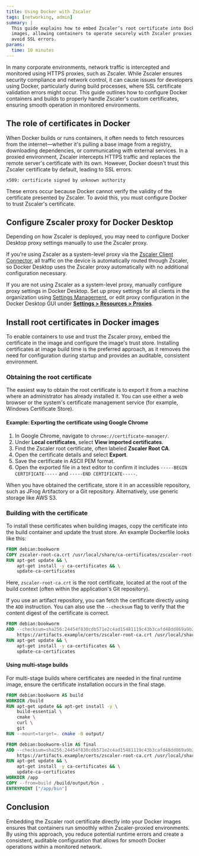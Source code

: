 ```yaml
---
title: Using Docker with Zscaler
tags: [networking, admin]
summary: |
  This guide explains how to embed Zscaler’s root certificate into Docker
  images, allowing containers to operate securely with Zscaler proxies and
  avoid SSL errors.
params:
  time: 10 minutes
---
```


In many corporate environments, network traffic is intercepted and monitored
using HTTPS proxies, such as Zscaler. While Zscaler ensures security compliance
and network control, it can cause issues for developers using Docker,
particularly during build processes, where SSL certificate validation errors
might occur. This guide outlines how to configure Docker containers and builds
to properly handle Zscaler's custom certificates, ensuring smooth operation in
monitored environments.

## The role of certificates in Docker

When Docker builds or runs containers, it often needs to fetch resources from
the internet—whether it's pulling a base image from a registry, downloading
dependencies, or communicating with external services. In a proxied
environment, Zscaler intercepts HTTPS traffic and replaces the remote server's
certificate with its own. However, Docker doesn't trust this Zscaler
certificate by default, leading to SSL errors.

```plaintext
x509: certificate signed by unknown authority
```

These errors occur because Docker cannot verify the validity of the certificate
presented by Zscaler. To avoid this, you must configure Docker to trust
Zscaler's certificate.

## Configure Zscaler proxy for Docker Desktop

Depending on how Zscaler is deployed, you may need to configure Docker Desktop
proxy settings manually to use the Zscaler proxy.

If you're using Zscaler as a system-level proxy via the [Zscaler Client Connector](https://help.zscaler.com/zscaler-client-connector/what-is-zscaler-client-connector),
all traffic on the device is automatically routed through Zscaler, so Docker
Desktop uses the Zscaler proxy automatically with no additional configuration
necessary.

If you are not using Zscaler as a system-level proxy, manually configure proxy
settings in Docker Desktop. Set up proxy settings for all clients in the
organization using [Settings Management](/manuals/security/for-admins/hardened-desktop/settings-management/_index.md),
or edit proxy configuration in the Docker Desktop GUI under [**Settings > Resources > Proxies**](/manuals/desktop/settings-and-maintenance/settings.md#proxies).

## Install root certificates in Docker images

To enable containers to use and trust the Zscaler proxy, embed the certificate
in the image and configure the image's trust store. Installing certificates at
image build time is the preferred approach, as it removes the need for
configuration during startup and provides an auditable, consistent environment.

### Obtaining the root certificate

The easiest way to obtain the root certificate is to export it from a machine
where an administrator has already installed it. You can use either a web
browser or the system's certificate management service (for example, Windows
Certificate Store).

#### Example: Exporting the certificate using Google Chrome

1. In Google Chrome, navigate to `chrome://certificate-manager/`.
2. Under **Local certificates**, select **View imported certificates**.
3. Find the Zscaler root certificate, often labeled **Zscaler Root CA**.
4. Open the certificate details and select **Export**.
5. Save the certificate in ASCII PEM format.
6. Open the exported file in a text editor to confirm it includes `-----BEGIN CERTIFICATE-----` and `-----END CERTIFICATE-----`.

When you have obtained the certificate, store it in an accessible repository,
such as JFrog Artifactory or a Git repository. Alternatively, use generic
storage like AWS S3.

### Building with the certificate

To install these certificates when building images, copy the certificate into
the build container and update the trust store. An example Dockerfile looks
like this:

```dockerfile
FROM debian:bookworm
COPY zscaler-root-ca.crt /usr/local/share/ca-certificates/zscaler-root-ca.crt
RUN apt-get update && \
    apt-get install -y ca-certificates && \
    update-ca-certificates
```

Here, `zscaler-root-ca.crt` is the root certificate, located at the root of the
build context (often within the application's Git repository).

If you use an artifact repository, you can fetch the certificate directly using
the `ADD` instruction. You can also use the `--checksum` flag to verify that
the content digest of the certificate is correct.

```dockerfile
FROM debian:bookworm
ADD --checksum=sha256:24454f830cdb571e2c4ad15481119c43b3cafd48dd869a9b2945d1036d1dc68d \
    https://artifacts.example/certs/zscaler-root-ca.crt /usr/local/share/ca-certificates/zscaler-root-ca.crt
RUN apt-get update && \
    apt-get install -y ca-certificates && \
    update-ca-certificates
```

#### Using multi-stage builds

For multi-stage builds where certificates are needed in the final runtime
image, ensure the certificate installation occurs in the final stage.

```dockerfile
FROM debian:bookworm AS build
WORKDIR /build
RUN apt-get update && apt-get install -y \
    build-essential \
    cmake \
    curl \
    git
RUN --mount=target=. cmake -B output/

FROM debian:bookworm-slim AS final
ADD --checksum=sha256:24454f830cdb571e2c4ad15481119c43b3cafd48dd869a9b2945d1036d1dc68d \
    https://artifacts.example/certs/zscaler-root-ca.crt /usr/local/share/ca-certificates/zscaler-root-ca.crt
RUN apt-get update && \
    apt-get install -y ca-certificates && \
    update-ca-certificates
WORKDIR /app
COPY --from=build /build/output/bin .
ENTRYPOINT ["/app/bin"]
```

## Conclusion

Embedding the Zscaler root certificate directly into your Docker images ensures
that containers run smoothly within Zscaler-proxied environments. By using this
approach, you reduce potential runtime errors and create a consistent,
auditable configuration that allows for smooth Docker operations within a
monitored network.
